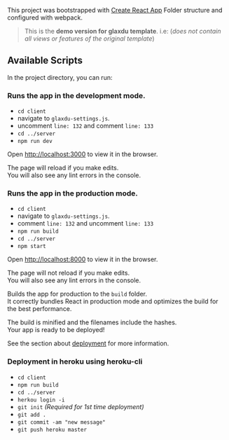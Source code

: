 This project was bootstrapped with [Create React App](https://github.com/facebook/create-react-app) Folder structure and configured with webpack.

> This is the **demo version for glaxdu template**. i.e: (_does not contain all views or features of the original template_)

## Available Scripts

In the project directory, you can run:

### Runs the app in the development mode.

- `cd client`
- navigate to `glaxdu-settings.js`.
- uncomment `line: 132` and comment `line: 133`
- `cd ../server`
- `npm run dev`

Open [http://localhost:3000](http://localhost:3000) to view it in the browser.

The page will reload if you make edits.<br />
You will also see any lint errors in the console.

### Runs the app in the production mode.

- `cd client`
- navigate to `glaxdu-settings.js`.
- comment `line: 132` and uncomment `line: 133`
- `npm run build`
- `cd ../server`
- `npm start`

Open [http://localhost:8000](http://localhost:8000) to view it in the browser.

The page will not reload if you make edits.<br />
You will also see any lint errors in the console.

Builds the app for production to the `build` folder.<br />
It correctly bundles React in production mode and optimizes the build for the best performance.

The build is minified and the filenames include the hashes.<br />
Your app is ready to be deployed!

See the section about [deployment](https://facebook.github.io/create-react-app/docs/deployment) for more information.

### Deployment in heroku using heroku-cli

- `cd client`
- `npm run build`
- `cd ../server`
- `herkou login -i`
- `git init` *(Required for 1st time deployment)*
- `git add .`
- `git commit -am "new message"`
- `git push heroku master`
